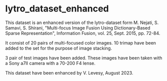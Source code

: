 # lytro_dataset_enhanced

This dataset is an enhanced version of the lytro-dataset form  M. Nejati, S. Samavi, S. Shirani, 
"Multi-focus Image Fusion Using Dictionary-Based Sparse Representation", Information Fusion, 
vol. 25, Sept. 2015, pp. 72-84.

It consist of 20 pairs of multi-focused color images. 10 trimap have been added to the set for the purpose 
of image stacking.

3 pair of test images have been added. These images have been taken with a Sony a7II camera with a 70-200 F4
lense.

This dataset have been enhanced by V. Levesy, August 2023.
